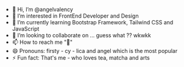 - 👋 Hi, I’m @angelvalency
- 👀 I’m interested in FrontEnd Developer and Design
- 🌱 I’m currently learning Bootstrap Framework, Tailwind CSS and JavaScript
- 💞️ I’m looking to collaborate on ... guess what ?? wkwkk
- 📫 How to reach me  "🥶"
- 😄 Pronouns: firsty - cy - lica and angel which is the most popular
- ⚡ Fun fact: That's me - who loves tea, matcha and arts

<!---
angelvalency/angelvalency is a ✨ special ✨ repository because its `README.md` (this file) appears on your GitHub profile.
You can click the Preview link to take a look at your changes.
--->
